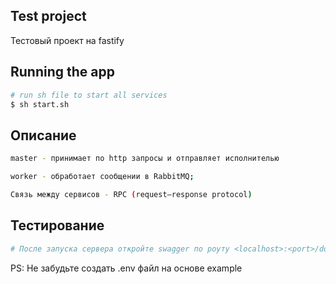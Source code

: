 ## Test project

Тестовый проект на fastify

## Running the app
```bash
# run sh file to start all services
$ sh start.sh
```

## Описание 
```bash
master - принимает по http запросы и отправляет исполнителью

worker - обработает сообщении в RabbitMQ;

Связь между сервисов - RPC (request–response protocol)
```

## Тестирование
```bash
# После запуска сервера откройте swagger по роуту <localhost>:<port>/docs
```

PS: Не забудьте создать .env файл на основе example
